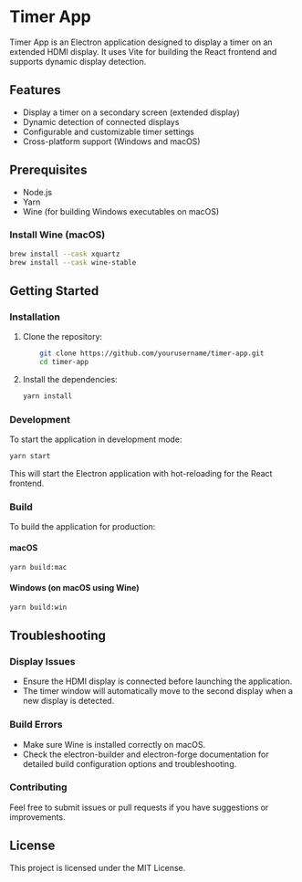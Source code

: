 # Timer App

Timer App is an Electron application designed to display a timer on an extended HDMI display. It uses Vite for building the React frontend and supports dynamic display detection.

## Features

- Display a timer on a secondary screen (extended display)
- Dynamic detection of connected displays
- Configurable and customizable timer settings
- Cross-platform support (Windows and macOS)

## Prerequisites

- Node.js
- Yarn
- Wine (for building Windows executables on macOS)

### Install Wine (macOS)

```bash
brew install --cask xquartz
brew install --cask wine-stable
```

## Getting Started
### Installation

1. Clone the repository:
    ```bash
        git clone https://github.com/yourusername/timer-app.git
        cd timer-app 
    ```
2. Install the dependencies:
    ```bash
   yarn install
   ```

### Development
To start the application in development mode:
```bash
yarn start
```
This will start the Electron application with hot-reloading for the React frontend.

### Build
To build the application for production:

#### macOS
```bash
yarn build:mac
```

#### Windows (on macOS using Wine)
```bash
yarn build:win
```

## Troubleshooting
### Display Issues
- Ensure the HDMI display is connected before launching the application.
- The timer window will automatically move to the second display when a new display is detected.
### Build Errors
- Make sure Wine is installed correctly on macOS.
- Check the electron-builder and electron-forge documentation for detailed build configuration options and troubleshooting.
### Contributing
Feel free to submit issues or pull requests if you have suggestions or improvements.

## License
This project is licensed under the MIT License.
